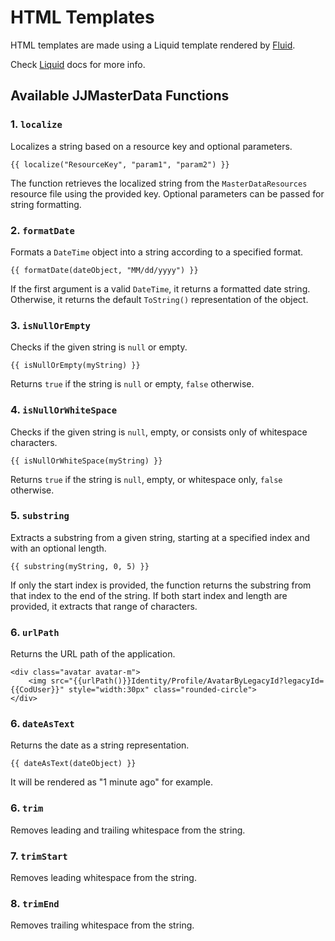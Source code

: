 # HTML Templates

HTML templates are made using a Liquid template rendered by [Fluid](https://github.com/sebastienros/fluid).

Check [Liquid](https://shopify.github.io/liquid/) docs for more info.

## Available JJMasterData Functions

### 1. `localize`
Localizes a string based on a resource key and optional parameters.

```liquid
{{ localize("ResourceKey", "param1", "param2") }}
```
The function retrieves the localized string from the `MasterDataResources` resource file using the provided key. Optional parameters can be passed for string formatting.

### 2. `formatDate`
Formats a `DateTime` object into a string according to a specified format.

```liquid
{{ formatDate(dateObject, "MM/dd/yyyy") }}
```
If the first argument is a valid `DateTime`, it returns a formatted date string. Otherwise, it returns the default `ToString()` representation of the object.

### 3. `isNullOrEmpty`
Checks if the given string is `null` or empty.

```liquid
{{ isNullOrEmpty(myString) }}
```
Returns `true` if the string is `null` or empty, `false` otherwise.

### 4. `isNullOrWhiteSpace`
Checks if the given string is `null`, empty, or consists only of whitespace characters.

```liquid
{{ isNullOrWhiteSpace(myString) }}
```
Returns `true` if the string is `null`, empty, or whitespace only, `false` otherwise.

### 5. `substring`
Extracts a substring from a given string, starting at a specified index and with an optional length.

```liquid
{{ substring(myString, 0, 5) }} 
```
If only the start index is provided, the function returns the substring from that index to the end of the string. If both start index and length are provided, it extracts that range of characters.


### 6. `urlPath`
Returns the URL path of the application.

```liquid
<div class="avatar avatar-m">
    <img src="{{urlPath()}}Identity/Profile/AvatarByLegacyId?legacyId={{CodUser}}" style="width:30px" class="rounded-circle">
</div>
```

### 6. `dateAsText`
Returns the date as a string representation.

```liquid
{{ dateAsText(dateObject) }}
```

It will be rendered as "1 minute ago" for example.

### 6. `trim`
Removes leading and trailing whitespace from the string.

### 7. `trimStart`
Removes leading whitespace from the string.

### 8. `trimEnd`
Removes trailing whitespace from the string.  


